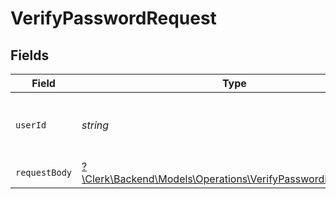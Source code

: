 # VerifyPasswordRequest


## Fields

| Field                                                                                                               | Type                                                                                                                | Required                                                                                                            | Description                                                                                                         |
| ------------------------------------------------------------------------------------------------------------------- | ------------------------------------------------------------------------------------------------------------------- | ------------------------------------------------------------------------------------------------------------------- | ------------------------------------------------------------------------------------------------------------------- |
| `userId`                                                                                                            | *string*                                                                                                            | :heavy_check_mark:                                                                                                  | The ID of the user for whom to verify the password                                                                  |
| `requestBody`                                                                                                       | [?\Clerk\Backend\Models\Operations\VerifyPasswordRequestBody](../../Models/Operations/VerifyPasswordRequestBody.md) | :heavy_minus_sign:                                                                                                  | N/A                                                                                                                 |